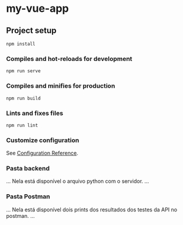 # my-vue-app

## Project setup
```
npm install
```

### Compiles and hot-reloads for development
```
npm run serve
```

### Compiles and minifies for production
```
npm run build
```

### Lints and fixes files
```
npm run lint
```

### Customize configuration
See [Configuration Reference](https://cli.vuejs.org/config/).

### Pasta backend
...
Nela está disponível o arquivo python com o servidor.
...

### Pasta Postman
...
Nela está disponível dois prints dos resultados dos testes da API no postman.
...

